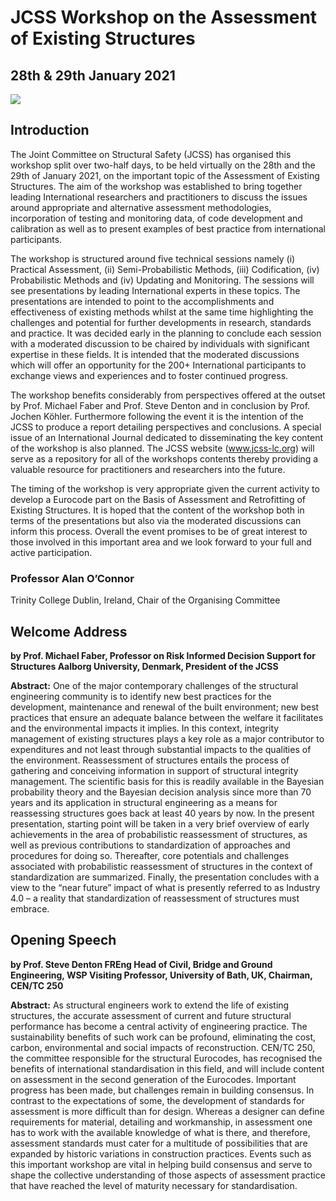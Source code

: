 JCSS Workshop on the Assessment of Existing Structures
============================

## 28th & 29th January 2021

![](trinity.png)

## Introduction
The Joint Committee on Structural Safety (JCSS) has organised this workshop split over two-half days, to be held virtually on the 28th and the 29th of January 2021, on the important topic of the Assessment of Existing Structures. The aim of the workshop was established to bring together leading International researchers and practitioners to discuss the issues around appropriate and alternative assessment methodologies, incorporation of testing and monitoring data, of code development and calibration as well as to present examples of best practice from international participants. 

The workshop is structured around five technical sessions namely (i) Practical Assessment, (ii) Semi-Probabilistic Methods, (iii) Codification, (iv) Probabilistic Methods and (iv) Updating and Monitoring. The sessions will see presentations by leading International experts in these topics. The presentations are intended to point to the accomplishments and effectiveness of existing methods whilst at the same time highlighting the challenges and potential for further developments in research, standards and practice. It was decided early in the planning to conclude each session with a moderated discussion to be chaired by individuals with significant expertise in these fields. It is intended that the moderated discussions which will offer an opportunity for the 200+ International participants to exchange views and experiences and to foster continued progress.

The workshop benefits considerably from perspectives offered at the outset by Prof. Michael Faber and Prof. Steve Denton and in conclusion by Prof. Jochen Köhler. Furthermore following the event it is the intention of the JCSS to produce a report detailing perspectives and conclusions. A special issue of an International Journal dedicated to disseminating the key content of the workshop is also planned. The JCSS website (www.jcss-lc.org) will serve as a repository for all of the workshops contents thereby providing a valuable resource for practitioners and researchers into the future.   

The timing of the workshop is very appropriate given the current activity to develop a Eurocode part on the Basis of Assessment and Retrofitting of Existing Structures. It is hoped that the content of the workshop both in terms of the presentations but also via the moderated discussions can inform this process. Overall the event promises to be of great interest to those involved in this important area and we look forward to your full and active participation.
	
### Professor Alan O’Connor
Trinity College Dublin, Ireland, Chair of the Organising Committee


## Welcome Address
**by Prof. Michael Faber, Professor on Risk Informed Decision Support for Structures
Aalborg University, Denmark, 
President of the JCSS**

**Abstract:** One of the major contemporary challenges of the structural engineering community is to identify new best practices for the development, maintenance and renewal of the built environment; new best practices that ensure an adequate balance between the welfare it facilitates and the environmental impacts it implies. In this context, integrity management of existing structures plays a key role as a major contributor to expenditures and not least through substantial impacts to the qualities of the environment.
Reassessment of structures entails the process of gathering and conceiving information in support of structural integrity management. The scientific basis for this is readily available in the Bayesian probability theory and the Bayesian decision analysis since more than 70 years and its application in structural engineering as a means for reassessing structures goes back at least 40 years by now. 
In the present presentation, starting point will be taken in a very brief overview of early achievements in the area of probabilistic reassessment of structures, as well as previous contributions to standardization of approaches and procedures for doing so. Thereafter, core potentials and challenges associated with probabilistic reassessment of structures in the context of standardization are summarized. Finally, the presentation concludes with a view to the “near future” impact of what is presently referred to as Industry 4.0 – a reality that standardization of reassessment of structures must embrace. 



## Opening Speech
**by Prof. Steve Denton FREng
Head of Civil, Bridge and Ground Engineering, WSP
Visiting Professor, University of Bath, UK,
Chairman, CEN/TC 250**

**Abstract:** As structural engineers work to extend the life of existing structures, the accurate assessment of current and future structural performance has become a central activity of engineering practice.  The sustainability benefits of such work can be profound, eliminating the cost, carbon, environmental and social impacts of reconstruction.
CEN/TC 250, the committee responsible for the structural Eurocodes, has recognised the benefits of international standardisation in this field, and will include content on assessment in the second generation of the Eurocodes. Important progress has been made, but challenges remain in building consensus. 
In contrast to the expectations of some, the development of standards for assessment is more difficult than for design. Whereas a designer can define requirements for material, detailing and workmanship, in assessment one has to work with the available knowledge of what is there, and therefore, assessment standards must cater for a multitude of possibilities that are expanded by historic variations in construction practices.
Events such as this important workshop are vital in helping build consensus and serve to shape the collective understanding of those aspects of assessment practice that have reached the level of maturity necessary for standardisation.  
